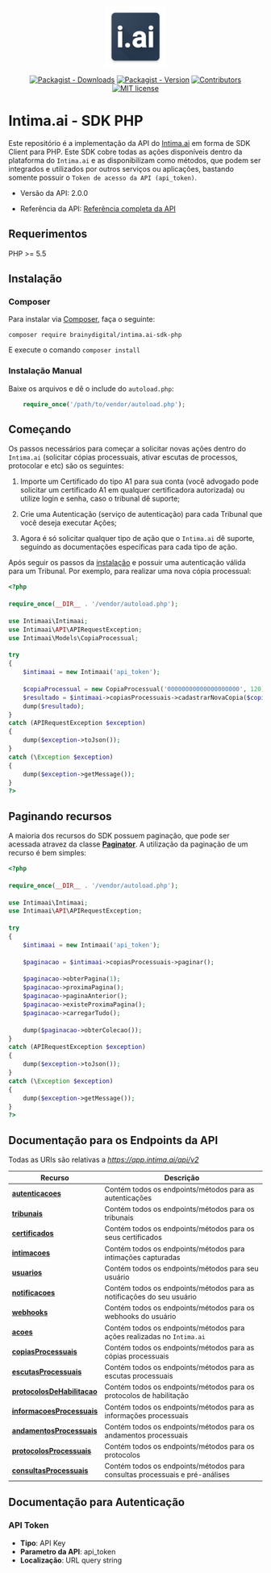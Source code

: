 <br />
<div align="center">
  <a href="#">
    <img src="https://raw.githubusercontent.com/brainydigital/intima.ai-sdk-php/master/docs/images/logo.png" alt="Logo" width="120" height="120">
  </a>
  
  [![Packagist - Downloads](https://img.shields.io/packagist/dt/brainydigital/intima.ai-sdk-php.svg?style=flat&color=97ca00)](https://packagist.org/packages/brainydigital/intima.ai-sdk-php "View this project on packagist")
  [![Packagist - Version](https://img.shields.io/packagist/v/brainydigital/intima.ai-sdk-php.svg?style=flat&color=blue)](https://packagist.org/packages/brainydigital/intima.ai-sdk-php "View this project on packagist")
  [![Contributors](https://img.shields.io/badge/contributors-1-yellow.svg)](https://github.com/brainydigital/intima.ai-sdk-php/graphs/contributors)
  [![MIT license](https://img.shields.io/badge/license-MIT-brightgreen.svg)](https://opensource.org/licenses/MIT)
</div>

# **Intima.ai - SDK PHP**

Este repositório é a implementação da API do [Intima.ai](https://app.intima.ai) em forma de SDK Client para PHP. Este SDK cobre todas as ações disponíveis dentro da plataforma do `Intima.ai` e as disponibilizam como métodos, que podem ser integrados e utilizados por outros serviços ou aplicações, bastando somente possuir o `Token de acesso da API (api_token)`.

- Versão da API: 2.0.0

- Referência da API: [Referência completa da API](https://documenter.getpostman.com/view/2116715/SzmmVuso?version=latest)

## Requerimentos

PHP >= 5.5

## **Instalação**
### Composer

Para instalar via [Composer](http://getcomposer.org/), faça o seguinte:

```
composer require brainydigital/intima.ai-sdk-php
```

E execute o comando `composer install`

### Instalação Manual

Baixe os arquivos e dê o include do `autoload.php`:

```php
    require_once('/path/to/vendor/autoload.php');
```

## Começando

Os passos necessários para começar a solicitar novas ações dentro do `Intima.ai` (solicitar cópias processuais, ativar escutas de processos, protocolar e etc) são os seguintes:

1. Importe um Certificado do tipo A1 para sua conta (você advogado pode solicitar um certificado A1 em qualquer certificadora autorizada) 
ou utilize login e senha, caso o tribunal dê suporte;

2. Crie uma Autenticação (serviço de autenticação) para cada Tribunal que você deseja executar Ações;

3. Agora é só solicitar qualquer tipo de ação que o `Intima.ai` dê suporte, seguindo as documentações específicas para cada tipo de ação.

Após seguir os passos da [instalação](#Instalação) e possuir uma autenticação válida para um Tribunal. Por exemplo, para realizar uma nova cópia processual:

```php
<?php

require_once(__DIR__ . '/vendor/autoload.php');

use Intimaai\Intimaai;
use Intimaai\API\APIRequestException;
use Intimaai\Models\CopiaProcessual;

try 
{
    $intimaai = new Intimaai('api_token');

    $copiaProcessual = new CopiaProcessual('00000000000000000000', 120);
    $resultado = $intimaai->copiasProcessuais->cadastrarNovaCopia($copiaProcessual);
    dump($resultado);
}
catch (APIRequestException $exception)
{
    dump($exception->toJson());
}
catch (\Exception $exception)
{
    dump($exception->getMessage());
}
?>
```

## Paginando recursos

A maioria dos recursos do SDK possuem paginação, que pode ser acessada atravez da classe 
[**Paginator**](./docs/models/api/Paginator.md). A utilização da paginação de um recurso é bem simples:

```php
<?php

require_once(__DIR__ . '/vendor/autoload.php');

use Intimaai\Intimaai;
use Intimaai\API\APIRequestException;

try 
{
    $intimaai = new Intimaai('api_token');

    $paginacao = $intimaai->copiasProcessuais->paginar();

    $paginacao->obterPagina(1);
    $paginacao->proximaPagina();
    $paginacao->paginaAnterior();
    $paginacao->existeProximaPagina();
    $paginacao->carregarTudo();

    dump($paginacao->obterColecao());
}
catch (APIRequestException $exception)
{
    dump($exception->toJson());
}
catch (\Exception $exception)
{
    dump($exception->getMessage());
}
?>
```

## **Documentação para os Endpoints da API**

Todas as URIs são relativas a *https://app.intima.ai/api/v2*

Recurso | Descrição
------------ | -------------
[**autenticacoes**](docs/resources/autenticacoesResources.md#autenticacoes) | Contém todos os endpoints/métodos para as autenticações
[**tribunais**](docs/resources/tribunaisResources.md#tribunais) | Contém todos os endpoints/métodos para os tribunais
[**certificados**](docs/resources/certificadosResources.md#certificados) | Contém todos os endpoints/métodos para os seus certificados
[**intimacoes**](docs/resources/intimacoesResources.md#intimacoes) | Contém todos os endpoints/métodos para intimações capturadas
[**usuarios**](docs/resources/user/usuariosResources.md#usuarios) | Contém todos os endpoints/métodos para seu usuário
[**notificacoes**](docs/resources/user/notificacoesResources.md#notificacoes) | Contém todos os endpoints/métodos para as notificações do seu usuário
[**webhooks**](docs/resources/user/webhooksResources.md#webhooks) | Contém todos os endpoints/métodos para os webhooks do usuário
[**acoes**](docs/resources/acoesResources.md#acoes) | Contém todos os endpoints/métodos para ações realizadas no `Intima.ai`
[**copiasProcessuais**](docs/resources/copiasProcessuaisResources.md#copiasProcessuais) | Contém todos os endpoints/métodos para as cópias processuais
[**escutasProcessuais**](docs/resources/escutasProcessuaisResources.md#escutasProcessuais) | Contém todos os endpoints/métodos para as escutas processuais
[**protocolosDeHabilitacao**](docs/resources/protocolosDeHabilitacaoResources.md#protocolosDeHabilitacao) | Contém todos os endpoints/métodos para os protocolos de habilitação
[**informacoesProcessuais**](docs/resources/informacoesProcessuaisResources.md#informacoesProcessuais) | Contém todos os endpoints/métodos para as informações processuais
[**andamentosProcessuais**](docs/resources/andamentosProcessuaisResources.md#andamentosProcessuais) | Contém todos os endpoints/métodos para os andamentos processuais
[**protocolosProcessuais**](docs/resources/protocolosProcessuaisResources.md#protocolosProcessuais) | Contém todos os endpoints/métodos para os protocolos
[**consultasProcessuais**](docs/resources/consultasProcessuaisResources.md#consultasProcessuais) | Contém todos os endpoints/métodos para consultas processuais e pré-análises


## Documentação para Autenticação

### API Token

- **Tipo**: API Key
- **Parametro da API**: api_token
- **Localização**: URL query string

